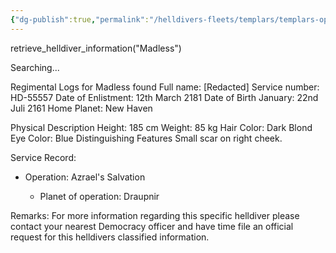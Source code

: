 ```yaml
---
{"dg-publish":true,"permalink":"/helldivers-fleets/templars/templars-operator-files/madless/","noteIcon":"","created":"2024-03-22T21:47:12.810+01:00","updated":"2024-03-24T01:04:42.693+01:00"}
---
```


retrieve_helldiver_information("Madless") 

Searching... 

Regimental Logs for Madless found 
Full name: [Redacted] 
Service number: HD-55557 
Date of Enlistment: 12th March 2181 
Date of Birth January: 22nd Juli 2161 
Home Planet: New Haven 

Physical Description 
Height: 185 cm 
Weight: 85 kg 
Hair Color: Dark Blond 
Eye Color: Blue 
Distinguishing Features Small scar on right cheek. 

Service Record:

- Operation: Azrael's Salvation
    
    - Planet of operation: Draupnir
    

Remarks: 
For more information regarding this specific helldiver please contact your nearest Democracy officer and have time file an official request for this helldivers classified information.